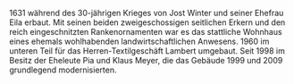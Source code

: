1631 während des 30-jährigen Krieges von Jost Winter und seiner Ehefrau Eila erbaut.
Mit seinen beiden zweigeschossigen seitlichen Erkern und den reich eingeschnitzten Rankenornamenten war es das stattliche Wohnhaus eines ehemals wohlhabenden landwirtschaftlichen Anwesens. 1960 im unteren Teil für das Herren-Textilgeschäft Lambert umgebaut.
Seit 1998 im Besitz der Eheleute Pia und Klaus Meyer, die das Gebäude 1999 und 2009 grundlegend modernisierten.